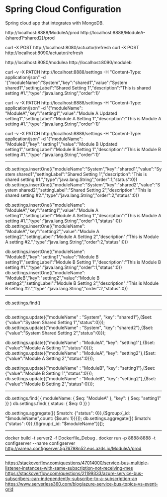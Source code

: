 # Spring Cloud Configuration

Spring cloud app that integrates with MongoDB.


http://localhost:8888/ModuleA/prod
http://localhost:8888/ModuleA-{shared1^shared2}/prod

curl -X POST http://localhost:8080/actuator/refresh
curl -X POST http://localhost:8090/actuator/refresh

http://localhost:8080/modulea
http://localhost:8090/moduleb

curl -v -X PATCH http://localhost:8888/settings -H "Content-Type: application/json" -d '{"moduleName":"System","key":"shared1","value":"System shared1","settingLabel":"Shared Setting 1","description":"This is shared setting #1.","type":"java.lang.String","order":1}'

curl -v -X PATCH http://localhost:8888/settings -H "Content-Type: application/json" -d '{"moduleName": "ModuleA","key":"setting1","value":"Module A Updated setting1","settingLabel":"Module A Setting 1","description":"This is Module A setting #1.","type":"java.lang.String","order":1}'

curl -v -X PATCH http://localhost:8888/settings -H "Content-Type: application/json" -d '{"moduleName": "ModuleB","key":"setting1","value":"Module B Updated setting1","settingLabel":"Module B Setting 1","description":"This is Module B setting #1.","type":"java.lang.String","order":1}'
____________________________________

db.settings.insertOne({"moduleName":"System","key":"shared1","value":"System shared1","settingLabel":"Shared Setting 1","description":"This is shared setting #1.","type":"java.lang.String","order":1,"status":0})
db.settings.insertOne({"moduleName":"System","key":"shared2","value":"System shared2","settingLabel":"Shared Setting 2","description":"This is shared setting #2.","type":"java.lang.String","order":2,"status":0})

db.settings.insertOne({"moduleName": "ModuleA","key":"setting1","value":"Module A setting1","settingLabel":"Module A Setting 1","description":"This is Module A setting #1.","type":"java.lang.String","order":1,"status":0})
db.settings.insertOne({"moduleName": "ModuleA","key":"setting2","value":"Module A setting2","settingLabel":"Module A Setting 2","description":"This is Module A setting #2.","type":"java.lang.String","order":2,"status":0})

db.settings.insertOne({"moduleName": "ModuleB","key":"setting1","value":"Module B setting1","settingLabel":"Module B Setting 1","description":"This is Module B setting #1.","type":"java.lang.String","order":1,"status":0})
db.settings.insertOne({"moduleName": "ModuleB","key":"setting2","value":"Module B setting2","settingLabel":"Module B Setting 2","description":"This is Module B setting #2.","type":"java.lang.String","order":2,"status":0})
____________________________________

db.settings.find()
____________________________________

db.settings.update({"moduleName" : "System", "key": "shared1"},{$set:{"value":"System Shared Setting 1","status":0}});
db.settings.update({"moduleName" : "System", "key": "shared2"},{$set:{"value":"System Shared Setting 2","status":0}});

db.settings.update({"moduleName" : "ModuleA", "key": "setting1"},{$set:{"value":"Module A Setting 1","status":0}});
db.settings.update({"moduleName" : "ModuleA", "key": "setting2"},{$set:{"value":"Module A Setting 2","status":0}});

db.settings.update({"moduleName" : "ModuleB", "key": "setting1"},{$set:{"value":"Module B Setting 1","status":0}});
db.settings.update({"moduleName" : "ModuleB", "key": "setting2"},{$set:{"value":"Module B Setting 2","status":0}});

____________________________________

db.settings.find( { moduleName: { $eq: "ModuleA" }, "key": { $eq: "setting1" }} )
db.settings.find( { status: { $eq: 0 }} )

db.settings.aggregate([{ $match: {"status": 0}},{$group:{_id: "$moduleName",count: {$sum: 1}}}]);
db.settings.aggregate([{ $match: {"status": 0}},{$group:{_id: "$moduleName"}}]);

____________________________________

docker build -t server2 -f Dockerfile_Debug .
docker run -p 8888:8888 -t configserver --name configserver
http://varena.configserver.5g76798n52.eus.azds.io/ModuleA/prod

____________________________________


https://stackoverflow.com/questions/47014000/service-bus-multiple-listener-instances-with-same-subscription-not-receiving-mes
https://stackoverflow.com/questions/21199333/azure-service-bus-subscribers-can-independently-subscribe-to-a-subscription-an
https://www.serverless360.com/blog/azure-service-bus-topics-vs-event-grid